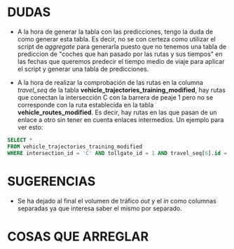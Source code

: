 # DUDAS
* A la hora de generar la tabla con las predicciones, tengo la duda de como generar esta tabla. Es decir, no se con certeza como utilizar el script 
de *aggregate* para generarla puesto que no tenemos una tabla de prediccion de "coches que han pasado por las rutas y sus tiempos" en las fechas que queremos predecir el tiempo medio
de viaje para aplicar el script y generar una tabla de predicciones.

* A la hora de realizar la comprobación de las rutas en la columna *travel_seq* de la tabla **vehicle_trajectories_training_modified**, hay rutas que conectan la intersección C con la barrera de peaje 1 pero no se corresponde con la ruta establecida en la tabla **vehicle_routes_modified**. Es decir, hay rutas en las que pasan de un enlace a otro sin tener en cuenta enlaces intermedios. Un ejemplo para ver esto: 

```sql
SELECT *
FROM vehicle_trajectories_training_modified 
WHERE intersection_id = 'C' AND tollgate_id = 1 AND travel_seq[6].id = '121';
```
# SUGERENCIAS
* Se ha dejado al final el volumen de tráfico *out* y el *in* como columnas separadas ya que interesa saber el mismo por separado.

# COSAS QUE ARREGLAR
